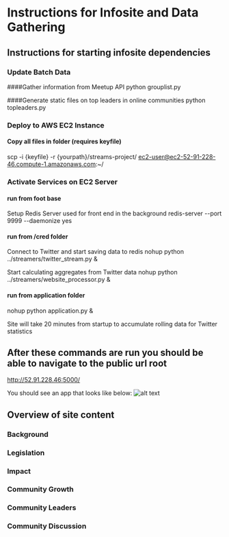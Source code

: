 # Instructions for Infosite and Data Gathering

## Instructions for starting infosite dependencies

### Update Batch Data

####Gather information from Meetup API
python grouplist.py

####Generate static files on top leaders in online communities
python topleaders.py

### Deploy to AWS EC2 Instance
#### Copy all files in folder (requires keyfile)
scp -i {keyfile} -r {yourpath}/streams-project/ ec2-user@ec2-52-91-228-46.compute-1.amazonaws.com:~/


### Activate Services on EC2 Server
#### run from foot base
Setup Redis Server used for front end in the background
redis-server --port 9999 --daemonize yes

#### run from /cred folder
Connect to Twitter and start saving data to redis
nohup python ../streamers/twitter_stream.py &

Start calculating aggregates from Twitter data
nohup python ../streamers/website_processor.py &

#### run from application folder
nohup python application.py &

Site will take 20 minutes from startup to accumulate rolling data for Twitter statistics


## After these commands are run you should be able to navigate to the public url root
http://52.91.228.46:5000/

You should see an app that looks like below:
![alt text][screenshot]

[screenshot]: https://s3.amazonaws.com/dg2815/screenshot_app.png



## Overview of site content
### Background
### Legislation
### Impact
### Community Growth
### Community Leaders
### Community Discussion



